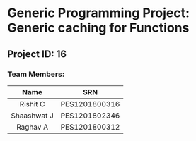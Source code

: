 # Generic Programming Project: Generic caching for Functions 
## Project ID: 16
### Team Members:
| Name | SRN |
|:-:|:-:|
| Rishit C | PES1201800316 |
| Shaashwat J | PES1201802346 |
| Raghav A | PES1201800312 |